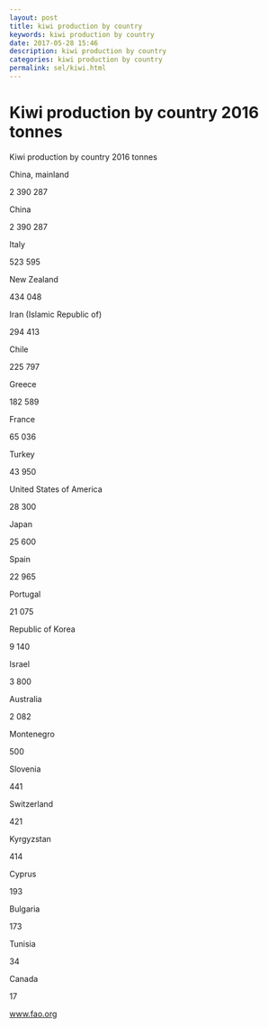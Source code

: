 ```yaml
---
layout: post
title: kiwi production by country 
keywords: kiwi production by country
date: 2017-05-28 15:46
description: kiwi production by country
categories: kiwi production by country
permalink: sel/kiwi.html
---
```


# Kiwi production by country 2016 tonnes 




Kiwi production by country 2016 tonnes 








China, mainland


2 390 287






China


2 390 287






Italy


523 595






New Zealand


434 048






Iran (Islamic Republic of)


294 413






Chile


225 797






Greece


182 589






France


65 036






Turkey


43 950






United States of America


28 300






Japan


25 600






Spain


22 965






Portugal


21 075






Republic of Korea


9 140






Israel


3 800






Australia


2 082






Montenegro


500






Slovenia


441






Switzerland


421






Kyrgyzstan


414






Cyprus


193






Bulgaria


173






Tunisia


34






Canada


17









www.fao.org 


			
